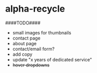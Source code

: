 alpha-recycle
=============

####TODO####
- small images for thumbnails
- contact page
- about page
- contact/email form?
- add copy
- update "x years of dedicated service"
- ~~hover dropdowns~~
